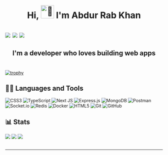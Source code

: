 <h1 align="center">Hi, <img src="https://fonts.gstatic.com/s/e/notoemoji/latest/1f91d/512.gif" alt="🤝" width="42" height="42"> I'm Abdur Rab Khan
<p align="left">
  <a href="mailto:abdurrabkhan3263@gmail.com"><img src="https://img.shields.io/badge/Email-D14836?logo=gmail&logoColor=white"></a>
  <a href="https://www.linkedin.com/in/abdur-rab-khan-188a672a7/" target="_blank"><img src="https://img.shields.io/badge/LinkedIn-%230077B5.svg?logo=linkedin&logoColor=white"></a>
  <a href="https://x.com/786Abdurrabkhan" target="_blank"><img src="https://img.shields.io/badge/X-black.svg?logo=X&logoColor=white"></a>
</p>
</h1>

<h2 align="center">I'm a developer who loves building web apps </br></br></h2>

[![trophy](https://github-profile-trophy.vercel.app/?username=ryo-ma&theme=tokyonight)](https://github.com/ryo-ma/github-profile-trophy)
</br>

## 👩‍💻 Languages and Tools
![CSS3](https://img.shields.io/badge/css3-%231572B6.svg?style=for-the-badge&logo=css3&logoColor=white) ![TypeScript](https://img.shields.io/badge/typescript-%23007ACC.svg?style=for-the-badge&logo=typescript&logoColor=white) ![Next JS](https://img.shields.io/badge/Next-black?style=for-the-badge&logo=next.js&logoColor=white) ![Express.js](https://img.shields.io/badge/express.js-%23404d59.svg?style=for-the-badge&logo=express&logoColor=%2361DAFB) ![MongoDB](https://img.shields.io/badge/MongoDB-%234ea94b.svg?style=for-the-badge&logo=mongodb&logoColor=white) ![Postman](https://img.shields.io/badge/Postman-FF6C37?style=for-the-badge&logo=postman&logoColor=white) ![Socket.io](https://img.shields.io/badge/Socket.io-black?style=for-the-badge&logo=socket.io&badgeColor=010101) ![Redis](https://img.shields.io/badge/redis-%23DD0031.svg?style=for-the-badge&logo=redis&logoColor=white) ![Docker](https://img.shields.io/badge/docker-%230db7ed.svg?style=for-the-badge&logo=docker&logoColor=white) ![HTML5](https://img.shields.io/badge/html5-%23E34F26.svg?style=for-the-badge&logo=html5&logoColor=white) ![Git](https://img.shields.io/badge/git-%23F05033.svg?style=for-the-badge&logo=git&logoColor=white) ![GitHub](https://img.shields.io/badge/github-%23121011.svg?style=for-the-badge&logo=github&logoColor=white)
</br>

## 📊 Stats
![](https://github-readme-stats.vercel.app/api?username=abdurrabkhan3263&theme=aura&hide_border=false&include_all_commits=true&count_private=false)
![](https://nirzak-streak-stats.vercel.app/?user=abdurrabkhan3263&theme=aura&hide_border=false)
![](https://github-readme-stats.vercel.app/api/top-langs/?username=abdurrabkhan3263&theme=aura&hide_border=false&include_all_commits=true&count_private=false&layout=compact)
</br>
</br>

---
<!-- Proudly created with GPRM ( https://gprm.itsvg.in ) -->
